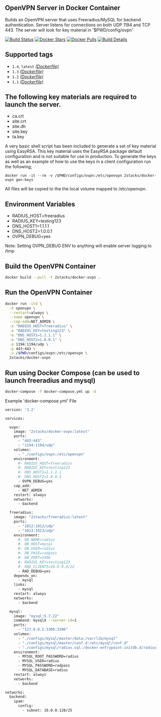 ## OpenVPN Server in Docker Container

Builds an OpenVPN server that uses Freeradius/MySQL for backend authentication.
Server listens for connections on both UDP 1194 and TCP 443.  The server will look
for key material in '$PWD/config/ovpn'

[![Build Status](https://travis-ci.org/2stacks/docker-ovpn.svg?branch=master)](https://travis-ci.org/2stacks/docker-ovpn)
[![Docker Stars](https://img.shields.io/docker/stars/2stacks/docker-ovpn.svg?style=popout-square)](https://hub.docker.com/r/2stacks/docker-ovpn)
[![Docker Pulls](https://img.shields.io/docker/pulls/2stacks/docker-ovpn.svg?style=popout-square)](https://hub.docker.com/r/2stacks/docker-ovpn)
[![Build Details](https://images.microbadger.com/badges/image/2stacks/docker-ovpn.svg)](https://microbadger.com/images/2stacks/docker-ovpn)

## Supported tags
-   `1.4`, `latest`  [*(Dockerfile)*](https://github.com/2stacks/docker-ovpn/blob/master/Dockerfile)
-   `1.3`  [*(Dockerfile)*](https://github.com/2stacks/docker-ovpn/blob/ec1316eef9b5299010f8ab743007ba1a224a6ec9/Dockerfile)
-   `1.2`  [*(Dockerfile)*](https://github.com/2stacks/docker-ovpn/blob/bfc717e2886aa22e206e64d3cffb8e35f5d34c6d/Dockerfile)
-   `1.1`  [*(Dockerfile)*](https://github.com/2stacks/docker-ovpn/blob/ea86b2ffcd4392d56a0279e695074f8bb70df24d/Dockerfile)

## The following key materials are required to launch the server.

-   ca.crt  
-   site.crt  
-   site.dh  
-   site.key  
-   ta.key

A very basic shell script has been included to generate a set of key material using
EasyRSA.  This key material uses the EasyRSA package default configuration and is not
suitable for use in production.  To generate the keys as well as an example of how
to use the keys in a client configuration run the following;

```
docker run -it --rm -v /$PWD/configs/ovpn:/etc/openvpn 2stacks/docker-ovpn gen-keys
```

All files will be copied to the the local volume mapped to /etc/openvpn.

## Environment Variables

-   RADIUS_HOST=freeradius
-   RADIUS_KEY=testing123
-   DNS_HOST1=1.1.1.1
-   DNS_HOST2=1.0.0.1
-   OVPN_DEBUG=yes

Note: Setting OVPN_DEBUG ENV to anything will enable server logging to /tmp

## Build the OpenVPN Container
```bash
docker build --pull -t 2stacks/docker-ovpn .
```

## Run the OpenVPN Container
```bash
docker run -itd \
  -h openvpn \
  --restart=always \
  --name openvpn \
  --cap-add=NET_ADMIN \
  -e "RADIUS_HOST=freeradius" \
  -e "RADIUS_KEY=testing123" \
  -e "DNS_HOST1=1.1.1.1" \
  -e "DNS_HOST2=1.0.0.1" \
  -p 1194:1194/udp \
  -p 443:443 \
  -v /$PWD/configs/ovpn:/etc/openvpn \
  2stacks/docker-ovpn
```

## Run using Docker Compose (can be used to launch freeradius and mysql)
```bash
docker-compose -f docker-compose.yml up -d
```

Example 'docker-compose.yml' File

```bash
version: '3.2'

services:

  ovpn:
    image: "2stacks/docker-ovpn:latest"
    ports:
      - "443:443"
      - "1194:1194/udp"
    volumes:
      - "./configs/ovpn:/etc/openvpn"
    environment:
      #- RADIUS_HOST=freeradius
      #- RADIUS_KEY=testing123
      #- DNS_HOST1=1.1.1.1
      #- DNS_HOST2=1.0.0.1
      - OVPN_DEBUG=yes
    cap_add:
      - NET_ADMIN
    restart: always
    networks:
      - backend

  freeradius:
    image: "2stacks/freeradius:latest"
    ports:
      - "1812:1812/udp"
      - "1813:1813/udp"
    environment:
      #- DB_NAME=radius
      #- DB_HOST=mysql
      #- DB_USER=radius
      #- DB_PASS=radpass
      #- DB_PORT=3306
      #- RADIUS_KEY=testing123
      #- RAD_CLIENTS=10.0.0.0/22
      - RAD_DEBUG=yes
    depends_on:
      - mysql
    links:
      - mysql
    restart: always
    networks:
      - backend

  mysql:
    image: "mysql:5.7.22"
    command: mysqld --server-id=1
    ports:
      - "127.0.0.1:3306:3306"
    volumes:
      - "./configs/mysql/master/data:/var/lib/mysql"
      - "./configs/mysql/master/conf.d:/etc/mysql/conf.d"
      - "./configs/mysql/radius.sql:/docker-entrypoint-initdb.d/radius.sql"
    environment:
      - MYSQL_ROOT_PASSWORD=radius
      - MYSQL_USER=radius
      - MYSQL_PASSWORD=radpass
      - MYSQL_DATABASE=radius
    restart: always
    networks:
      - backend

networks:
  backend:
    ipam:
      config:
        - subnet: 10.0.0.128/25
```
